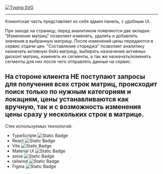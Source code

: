 [![Typing SVG](https://readme-typing-svg.demolab.com?font=Fira+Code&pause=1000&random=false&width=435&lines=%D0%94%D0%BE%D0%BA%D1%83%D0%BC%D0%B5%D0%BD%D1%82%D0%B0%D1%86%D0%B8%D1%8F+%D0%BA+%D0%BA%D0%B5%D0%B9%D1%81%D1%83+%D0%B0%D0%B2%D0%B8%D1%82%D0%BE)](https://geekbattle.online/events/it-purple-hack)

---
Клиентская часть представляет из себя админ панель, с удобным UI.

При заходе на страницу, перед аналитиком появляются две вкладки:
"Изменение матриц" позволяет изменять, удалять и добавлять значения в выбранную матрицу. После изменений цены передаются в сервис отдачи цен.
"Составление стореджа" позволяет аналитику назначать активную бейз матрицу, выбирать назначение активных дисконт матриц, изменять их сегменты, а так же назначать/изменять сегменты для них после чего отправлять данные на сервис.

На стороне клиента НЕ поступают запросы для получения всех строк матриц, происходит поиск только по нужным категориям и локациям, цены устанавливаются как вручную, так и с возможность изменения цены сразу у нескольких строк в матрице.
---
Стек используемых технологий:

* TypeScripte ![Static Badge](https://img.shields.io/badge/React-20232A?style=for-the-badge&logo=react&logoColor=61DAFB)
* React ![Static Badge](https://img.shields.io/badge/React-20232A?style=for-the-badge&logo=react&logoColor=61DAFB)
* Vite ![Static Badge](https://img.shields.io/badge/Vite-B73BFE?style=for-the-badge&logo=vite&logoColor=FFD62E)
* Material UI ![Static Badge](https://img.shields.io/badge/Material%20UI-007FFF?style=for-the-badge&logo=mui&logoColor=white)
* axios ![Static Badge](https://img.shields.io/badge/axios-671ddf?&style=for-the-badge&logo=axios&logoColor=white)
* tailwind ![Static Badge](https://img.shields.io/badge/Tailwind_CSS-38B2AC?style=for-the-badge&logo=tailwind-css&logoColor=white)
* Figma ![Static Badge](https://img.shields.io/badge/Figma-F24E1E?style=for-the-badge&logo=figma&logoColor=white)

